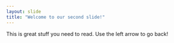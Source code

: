 ```yaml
---
layout: slide
title: "Welcome to our second slide!"
---
```

This is great stuff you need to read.
Use the left arrow to go back!
